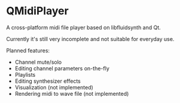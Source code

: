 # QMidiPlayer
A cross-platform midi file player based on libfluidsynth and Qt.

Currently it's still very incomplete and not suitable for everyday use.

Planned features:
* Channel mute/solo
* Editing channel parameters on-the-fly
* Playlists
* Editing synthesizer effects
* Visualization (not implemented)
* Rendering midi to wave file (not implemented)
